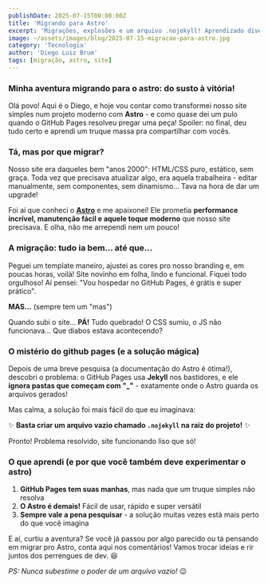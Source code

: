 ```yaml
---
publishDate: 2025-07-15T00:00:00Z
title: 'Migrando para Astro'
excerpt: 'Migrações, explosões e um arquivo .nojekyll! Aprendizado divertido e site top!'
image: ~/assets/images/blog/2025-07-15-migracao-para-astro.jpg
category: 'Tecnologia'
author: 'Diego Luiz Brum'
tags: [migração, astro, site]
---
```


### **Minha aventura migrando para o astro: do susto à vitória!**  

Olá povo! Aqui é o Diego, e hoje vou contar como transformei nosso site simples num projeto moderno com **Astro** - e como quase dei um pulo quando o GitHub Pages resolveu pregar uma peça! Spoiler: no final, deu tudo certo e aprendi um truque massa pra compartilhar com vocês.  

### **Tá, mas por que migrar?**  

Nosso site era daqueles bem "anos 2000": HTML/CSS puro, estático, sem graça. Toda vez que precisava atualizar algo, era aquela trabalheira - editar manualmente, sem componentes, sem dinamismo... Tava na hora de dar um upgrade!  

Foi aí que conheci o **[Astro](https://astro.build/)** e me apaixonei! Ele prometia **performance incrível, manutenção fácil e aquele toque moderno** que nosso site precisava. E olha, não me arrependi nem um pouco!  

### **A migração: tudo ia bem... até que...**  

Peguei um template maneiro, ajustei as cores pro nosso branding e, em poucas horas, voilà! Site novinho em folha, lindo e funcional. Fiquei todo orgulhoso! Aí pensei: "Vou hospedar no GitHub Pages, é grátis e super prático".  

**MAS...** (sempre tem um "mas")

Quando subi o site... **PÁ!** Tudo quebrado! O CSS sumiu, o JS não funcionava... Que diabos estava acontecendo?  

### **O mistério do github pages (e a solução mágica)**  

Depois de uma breve pesquisa (a documentação do Astro é ótima!), descobri o problema: o GitHub Pages usa **Jekyll** nos bastidores, e ele **ignora pastas que começam com "_"** - exatamente onde o Astro guarda os arquivos gerados!  

Mas calma, a solução foi mais fácil do que eu imaginava:  

✨ **Basta criar um arquivo vazio chamado `.nojekyll` na raiz do projeto!** ✨  

Pronto! Problema resolvido, site funcionando liso que só!  

### **O que aprendi (e por que você também deve experimentar o astro)**  

1. **GitHub Pages tem suas manhas**, mas nada que um truque simples não resolva  
2. **O Astro é demais!** Fácil de usar, rápido e super versátil  
3. **Sempre vale a pena pesquisar** - a solução muitas vezes está mais perto do que você imagina  

E aí, curtiu a aventura? Se você já passou por algo parecido ou tá pensando em migrar pro Astro, conta aqui nos comentários! Vamos trocar ideias e rir juntos dos perrengues de dev. 😆  

*PS: Nunca subestime o poder de um arquivo vazio!* 😉